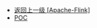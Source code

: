 - [返回上一级 [Apache-Flink]](/3、Web容器漏洞/Apache/Apache-Flink)
- [POC](/3、Web容器漏洞/Apache/Apache-Flink/POC/)
